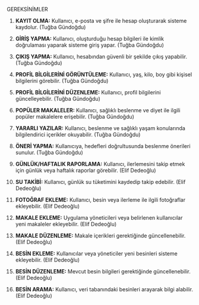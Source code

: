 GEREKSİNİMLER 

1. **KAYIT OLMA:** Kullanıcı, e-posta ve şifre ile hesap oluşturarak sisteme kaydolur. (Tuğba Gündoğdu)

2. **GİRİŞ YAPMA:** Kullanıcı, oluşturduğu hesap bilgileri ile kimlik doğrulaması yaparak sisteme giriş yapar. (Tuğba Gündoğdu)

3. **ÇIKIŞ YAPMA:** Kullanıcı, hesabından güvenli bir şekilde çıkış yapabilir. (Tuğba Gündoğdu)

4. **PROFİL BİLGİLERİNİ GÖRÜNTÜLEME:** Kullanıcı, yaş, kilo, boy gibi kişisel bilgilerini görebilir. (Tuğba Gündoğdu)

5. **PROFİL BİLGİLERİNİ DÜZENLEME:** Kullanıcı, profil bilgilerini güncelleyebilir. (Tuğba Gündoğdu)

6. **POPÜLER MAKALELER:** Kullanıcı, sağlıklı beslenme ve diyet ile ilgili popüler makalelere erişebilir. (Tuğba Gündoğdu)

7. **YARARLI YAZILAR:** Kullanıcı, beslenme ve sağlıklı yaşam konularında bilgilendirici içerikler okuyabilir. (Tuğba Gündoğdu)

8. **ÖNERİ YAPMA:** Kullanıcıya, hedefleri doğrultusunda beslenme önerileri sunulur. (Tuğba Gündoğdu)

9. **GÜNLÜK/HAFTALIK RAPORLAMA:** Kullanıcı, ilerlemesini takip etmek için günlük veya haftalık raporlar görebilir. (Elif Dedeoğlu)

10. **SU TAKİBİ:** Kullanıcı, günlük su tüketimini kaydedip takip edebilir. (Elif Dedeoğlu)


11. **FOTOĞRAF EKLEME:** Kullanıcı, besin veya ilerleme ile ilgili fotoğraflar ekleyebilir. (Elif Dedeoğlu)


12. **MAKALE EKLEME:** Uygulama yöneticileri veya belirlenen kullanıcılar yeni makaleler ekleyebilir. (Elif Dedeoğlu)


13. **MAKALE DÜZENLEME:** Makale içerikleri gerektiğinde güncellenebilir. (Elif Dedeoğlu)


14. **BESİN EKLEME:** Kullanıcılar veya yöneticiler yeni besinleri sisteme ekleyebilir. (Elif Dedeoğlu)


15. **BESİN DÜZENLEME:** Mevcut besin bilgileri gerektiğinde güncellenebilir.(Elif Dedeoğlu)
 

16. **BESİN ARAMA:** Kullanıcı, veri tabanındaki besinleri arayarak bilgi alabilir.(Elif Dedeoğlu)




